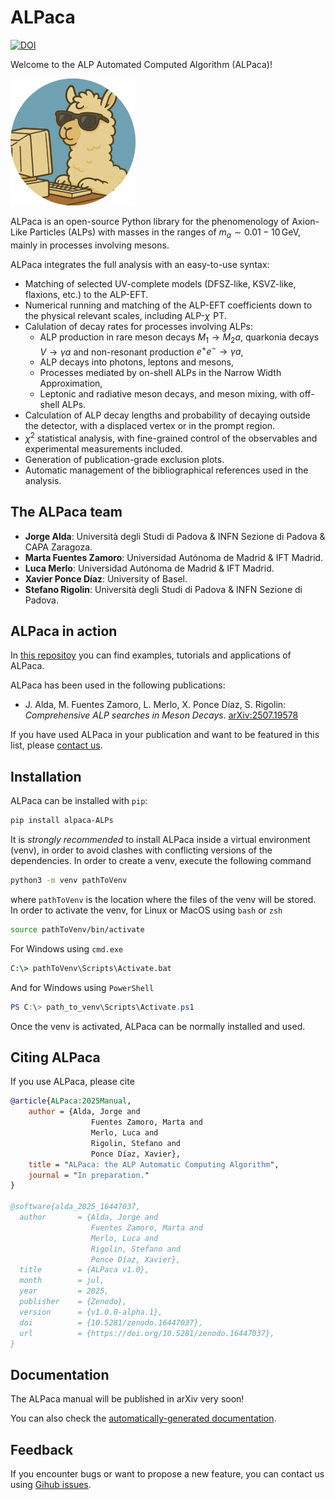 # ALPaca

[![DOI](https://zenodo.org/badge/DOI/10.5281/zenodo.16447037.svg)](https://doi.org/10.5281/zenodo.16447037)

Welcome to the ALP Automated Computed Algorithm (ALPaca)!

![ALPaca logo](docs/_static/logo.png)

ALPaca is an open-source Python library for the phenomenology of Axion-Like Particles (ALPs) with masses in the ranges of $m_a \sim 0.01 - 10\,\mathrm{GeV}$, mainly in processes involving mesons.

ALPaca integrates the full analysis with an easy-to-use syntax:

* Matching of selected UV-complete models (DFSZ-like, KSVZ-like, flaxions, etc.) to the ALP-EFT.
* Numerical running and matching of the ALP-EFT coefficients down to the physical relevant scales, including ALP-$\chi\!$ PT.
* Calulation of decay rates for processes involving ALPs:
  * ALP production in rare meson decays $M_1\to M_2 a$, quarkonia decays $V\to \gamma a$ and non-resonant production $e^+e^- \to \gamma a$,
  * ALP decays into photons, leptons and mesons,
  * Processes mediated by on-shell ALPs in the Narrow Width Approximation,
  * Leptonic and radiative meson decays, and meson mixing, with off-shell ALPs.
* Calculation of ALP decay lengths and probability of decaying outside the detector, with a displaced vertex or in the prompt region.
* $\chi^2$ statistical analysis, with fine-grained control of the observables and experimental measurements included.
* Generation of publication-grade exclusion plots.
* Automatic management of the bibliographical references used in the analysis.

## The ALPaca team

* **Jorge Alda**: Università degli Studi di Padova & INFN Sezione di Padova & CAPA Zaragoza.
* **Marta Fuentes Zamoro**: Universidad Autónoma de Madrid & IFT Madrid.
* **Luca Merlo**: Universidad Autónoma de Madrid & IFT Madrid.
* **Xavier Ponce Díaz**: University of Basel.
* **Stefano Rigolin**: Università degli Studi di Padova & INFN Sezione di Padova.

## ALPaca in action

In [this repositoy](https://github.com/alp-aca/examples) you can find examples, tutorials and applications of ALPaca.

ALPaca has been used in the following publications:

* J. Alda, M. Fuentes Zamoro, L. Merlo, X. Ponce Díaz, S. Rigolin: *Comprehensive ALP searches in Meson Decays*. [arXiv:2507.19578](https://arxiv.org/abs/2507.19578)

If you have used ALPaca in your publication and want to be featured in this list, please [contact us](https://github.com/alp-aca/alp-aca/issues/new?template=publication-using-alpaca.md).

## Installation

ALPaca can be installed with `pip`:

```bash
pip install alpaca-ALPs
```

It is *strongly recommended* to install ALPaca inside a virtual environment (venv), in order to avoid clashes with conflicting versions of the dependencies. In order to create a venv, execute the following command

```bash
python3 -m venv pathToVenv
```

where `pathToVenv` is the location where the files of the venv will be stored. In order to activate the venv, for Linux or MacOS using `bash` or `zsh`

```bash
source pathToVenv/bin/activate
```

For Windows using ```cmd.exe```

```bat
C:\> pathToVenv\Scripts\Activate.bat
```

And for Windows using ```PowerShell```

```powershell
PS C:\> path_to_venv\Scripts\Activate.ps1
```

Once the venv is activated, ALPaca can be normally installed and used.

## Citing ALPaca

If you use ALPaca, please cite

```bibtex
@article{ALPaca:2025Manual,
    author = {Alda, Jorge and
                  Fuentes Zamoro, Marta and
                  Merlo, Luca and
                  Rigolin, Stefano and
                  Ponce Díaz, Xavier},
    title = "ALPaca: the ALP Automatic Computing Algorithm",
    journal = "In preparation."
}

@software{alda_2025_16447037,
  author       = {Alda, Jorge and
                  Fuentes Zamoro, Marta and
                  Merlo, Luca and
                  Rigolin, Stefano and
                  Ponce Díaz, Xavier},
  title        = {ALPaca v1.0},
  month        = jul,
  year         = 2025,
  publisher    = {Zenodo},
  version      = {v1.0.0-alpha.1},
  doi          = {10.5281/zenodo.16447037},
  url          = {https://doi.org/10.5281/zenodo.16447037},
}
```

## Documentation

The ALPaca manual will be published in arXiv very soon!

You can also check the [automatically-generated documentation](https://alpaca-alps.readthedocs.io/latest/).

## Feedback

If you encounter bugs or want to propose a new feature, you can contact us using [Gihub issues](https://github.com/alp-aca/alp-aca/issues/new/choose).
